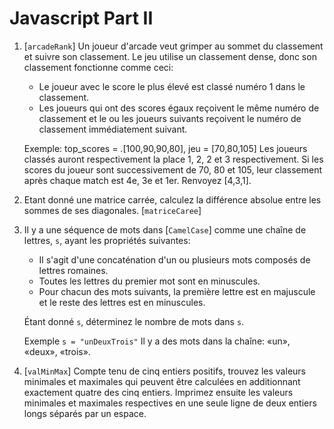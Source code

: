 # Javascript Part II
1. [`arcadeRank`] Un joueur d'arcade veut grimper au sommet du classement et suivre son classement. Le jeu utilise un classement dense, donc son classement fonctionne comme ceci:
    - Le joueur avec le score le plus élevé est classé numéro 1 dans le classement.
    - Les joueurs qui ont des scores égaux reçoivent le même numéro de classement et le ou les joueurs suivants reçoivent le numéro de classement immédiatement suivant.

    Exemple: top_scores = .[100,90,90,80], jeu = [70,80,105]
    Les joueurs classés auront respectivement la place 1, 2, 2 et 3 respectivement. Si les scores du joueur sont successivement de 70, 80 et 105, leur classement après chaque match est 4e, 3e et 1er. Renvoyez [4,3,1].

2. Etant donné une matrice carrée, calculez la différence absolue entre les sommes de ses diagonales. [`matriceCaree`]

3. Il y a une séquence de mots dans [`CamelCase`] comme une chaîne de lettres, `s`, ayant les propriétés suivantes:

    - Il s'agit d'une concaténation d'un ou plusieurs mots composés de lettres romaines.
    - Toutes les lettres du premier mot sont en minuscules.
    - Pour chacun des mots suivants, la première lettre est en majuscule et le reste des lettres est en minuscules.

    Étant donné `s`, déterminez le nombre de mots dans `s`.

    Exemple
    `s = "unDeuxTrois"`
    Il y a des mots dans la chaîne: «un», «deux», «trois».

4. [`valMinMax`] Compte tenu de cinq entiers positifs, trouvez les valeurs minimales et maximales qui peuvent être calculées en additionnant exactement quatre des cinq entiers. Imprimez ensuite les valeurs minimales et maximales respectives en une seule ligne de deux entiers longs séparés par un espace.
